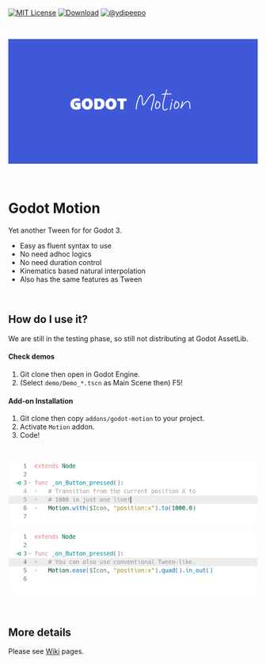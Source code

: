 <br />

[![MIT License](https://img.shields.io/badge/License-MIT-25B3A0?style=flat-square)](https://github.com/ydipeepo/godot-motion/blob/main/LICENSE.md)
[![Download](https://img.shields.io/badge/Download-1.0.0-DA1160?style=flat-square)](https://github.com/ydipeepo/godot-motion/releases/tag/stable)
[![@ydipeepo](https://img.shields.io/badge/@ydipeepo-1DA1F2?style=flat-square&logo=twitter&logoColor=white)](https://twitter.com/ydipeepo)

<br />

![Motion](https://raw.githubusercontent.com/ydipeepo/godot-motion/main/header.png)

<br />

# Godot Motion

Yet another Tween for for Godot 3.

* Easy as fluent syntax to use
* No need adhoc logics
* No need duration control
* Kinematics based natural interpolation
* Also has the same features as Tween

<br />

## How do I use it?

We are still in the testing phase, so still not distributing at Godot AssetLib.

#### Check demos

1. Git clone then open in Godot Engine.
2. (Select `demo/Demo_*.tscn` as Main Scene then) F5!

#### Add-on Installation

1. Git clone then copy `addons/godot-motion` to your project.
2. Activate `Motion` addon.
3. Code!

<br />

![Capture #1](https://raw.githubusercontent.com/ydipeepo/godot-motion/main/capture_01.jpg)

![Capture #2](https://raw.githubusercontent.com/ydipeepo/godot-motion/main/capture_02.jpg)

<br />

## More details

Please see [Wiki](https://github.com/ydipeepo/godot-motion/wiki) pages.
